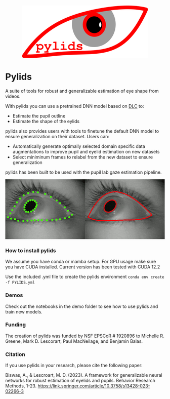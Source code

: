 <p align="center">
  <img src="pylids_logo.png"/>
</p>

# Pylids
A suite of tools for robust and generalizable estimation of eye shape from videos.

With pylids you can use a pretrained DNN model based on [DLC](https://github.com/DeepLabCut/DeepLabCut) to:

* Estimate the pupil outline 
* Estimate the shape of the eylids

pylids also provides users with tools to finetune the default DNN model to ensure generalization on their dataset. 
Users can:

* Automatically generate optimally selected domain specific data augmentations to improve pupil and eyelid estimation on new datasets
* Select miniminum frames to relabel from the new dataset to ensure generalization

pylids has been built to be used with the pupil lab gaze estimation pipeline.

![](pylids_readme.gif)

### How to install pylids

We assume you have conda or mamba setup. For GPU usage make sure you have CUDA installed. Current version has been tested with CUDA 12.2

Use the included .yml file to create the pylids environment `conda env create -f PYLIDS.yml`

### Demos

Check out the notebooks in the demo folder to see how to use pylids and train new models.

### Funding
The creation of pylids was funded by NSF EPSCoR \# 1920896 to Michelle R. Greene, Mark D. Lescorart, Paul MacNeilage, and Benjamin Balas.

### Citation
If you use pylids in your research, please cite the following paper:
    
Biswas, A., & Lescroart, M. D. (2023). A framework for generalizable neural networks for robust estimation of eyelids and pupils. Behavior Research Methods, 1-23.
https://link.springer.com/article/10.3758/s13428-023-02266-3
